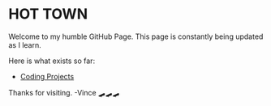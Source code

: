# HOT TOWN

Welcome to my humble GitHub Page.
This page is constantly being updated as I learn.

Here is what exists so far: 

- [Coding Projects](coding_projects/index.md)


Thanks for visiting.
-Vince
🛹🛹🛹
